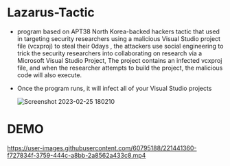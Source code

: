 # Lazarus-Tactic

* program based on APT38 North Korea-backed hackers tactic that used in targeting security researchers using a malicious Visual Studio project file (vcxproj) to steal their 0days , the attackers use social engineering to trick the security researchers into collaborating on research via a Microsoft Visual Studio Project, The project contains an infected vcxproj file, and when the researcher attempts to build the project, the malicious code will also execute.

* Once the program runs, it will infect all of your Visual Studio projects

    ![Screenshot 2023-02-25 180210](https://user-images.githubusercontent.com/60795188/221369862-ef3bd034-66ac-46e1-b2ac-d349a6cf6aa8.png)

# DEMO
   https://user-images.githubusercontent.com/60795188/221441360-f727834f-3759-444c-a8bb-2a8562a433c8.mp4

